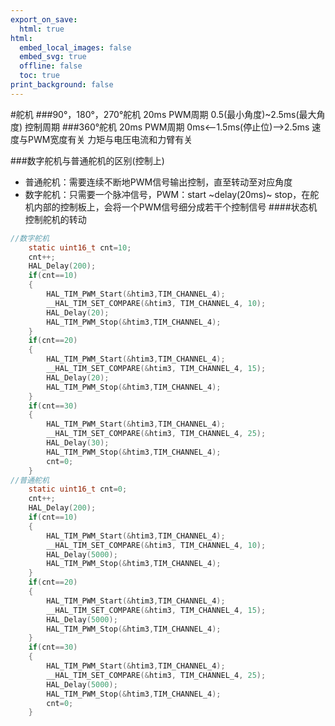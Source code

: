 ```yaml
---
export_on_save:
  html: true
html:
  embed_local_images: false
  embed_svg: true
  offline: false
  toc: true
print_background: false
---
```

#舵机
###90°，180°，270°舵机
20ms PWM周期
0.5(最小角度)~2.5ms(最大角度) 控制周期
###360°舵机
20ms PWM周期
0ms<--1.5ms(停止位)-->2.5ms
速度与PWM宽度有关
力矩与电压电流和力臂有关

###数字舵机与普通舵机的区别(控制上)
+ 普通舵机：需要连续不断地PWM信号输出控制，直至转动至对应角度
+ 数字舵机：只需要一个脉冲信号，PWM：start ~delay(20ms)~ stop，在舵机内部的控制板上，会将一个PWM信号细分成若干个控制信号
####状态机控制舵机的转动
```c
//数字舵机
    static uint16_t cnt=10;
    cnt++;
    HAL_Delay(200);
    if(cnt==10)
    {
        HAL_TIM_PWM_Start(&htim3,TIM_CHANNEL_4);
        __HAL_TIM_SET_COMPARE(&htim3, TIM_CHANNEL_4, 10);
        HAL_Delay(20);
        HAL_TIM_PWM_Stop(&htim3,TIM_CHANNEL_4);
    }
    if(cnt==20)
    {
        HAL_TIM_PWM_Start(&htim3,TIM_CHANNEL_4);
        __HAL_TIM_SET_COMPARE(&htim3, TIM_CHANNEL_4, 15);
        HAL_Delay(20);
        HAL_TIM_PWM_Stop(&htim3,TIM_CHANNEL_4);
    }
    if(cnt==30)
    {  
        HAL_TIM_PWM_Start(&htim3,TIM_CHANNEL_4);
        __HAL_TIM_SET_COMPARE(&htim3, TIM_CHANNEL_4, 25);
        HAL_Delay(30);
        HAL_TIM_PWM_Stop(&htim3,TIM_CHANNEL_4);
        cnt=0;
    }
//普通舵机
    static uint16_t cnt=0;
    cnt++;
    HAL_Delay(200);
    if(cnt==10)
    {
        HAL_TIM_PWM_Start(&htim3,TIM_CHANNEL_4);
        __HAL_TIM_SET_COMPARE(&htim3, TIM_CHANNEL_4, 10);
        HAL_Delay(5000);
        HAL_TIM_PWM_Stop(&htim3,TIM_CHANNEL_4);
    }
    if(cnt==20)
    {
        HAL_TIM_PWM_Start(&htim3,TIM_CHANNEL_4);
        __HAL_TIM_SET_COMPARE(&htim3, TIM_CHANNEL_4, 15);
        HAL_Delay(5000);
        HAL_TIM_PWM_Stop(&htim3,TIM_CHANNEL_4);
    }
    if(cnt==30)
    {  
        HAL_TIM_PWM_Start(&htim3,TIM_CHANNEL_4);
        __HAL_TIM_SET_COMPARE(&htim3, TIM_CHANNEL_4, 25);
        HAL_Delay(5000);    
        HAL_TIM_PWM_Stop(&htim3,TIM_CHANNEL_4);
        cnt=0;
    }
```